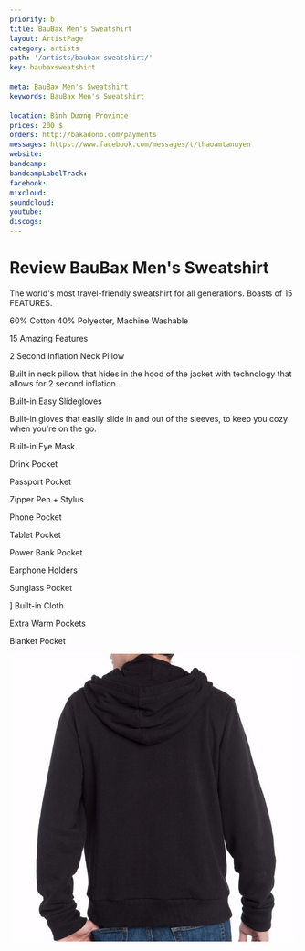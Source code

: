 ```yaml
---
priority: b
title: BauBax Men's Sweatshirt
layout: ArtistPage
category: artists
path: '/artists/baubax-sweatshirt/'
key: baubaxsweatshirt

meta: BauBax Men's Sweatshirt
keywords: BauBax Men's Sweatshirt

location: Bình Dương Province
prices: 200 $
orders: http://bakadono.com/payments
messages: https://www.facebook.com/messages/t/thaoamtanuyen
website: 
bandcamp: 
bandcampLabelTrack: 
facebook: 
mixcloud: 
soundcloud: 
youtube: 
discogs: 
---
```


# Review BauBax Men's Sweatshirt

The world's most travel-friendly sweatshirt for all generations. Boasts of 15 FEATURES.

60% Cotton 40% Polyester, Machine Washable

15 Amazing Features

2 Second Inflation Neck Pillow

Built in neck pillow that hides in the hood of the jacket with technology that allows for 2 second inflation.

Built-in Easy Slidegloves

Built-in gloves that easily slide in and out of the sleeves, to keep you cozy when you're on the go.

Built-in Eye Mask


Drink Pocket


Passport Pocket


Zipper Pen + Stylus


Phone Pocket


Tablet Pocket


Power Bank Pocket


Earphone Holders


Sunglass Pocket

]
Built-in Cloth


Extra Warm Pockets


Blanket Pocket

![hinh](baubaxsweatshirt2.jpg "hình")
